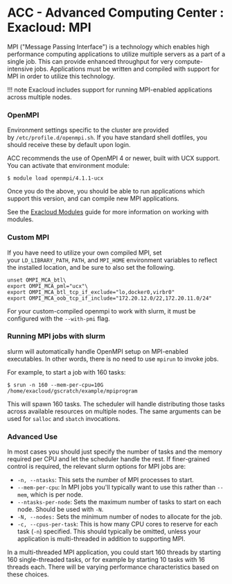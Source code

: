 ACC - Advanced Computing Center : Exacloud: MPI
===============================================


MPI ("Message Passing Interface") is a technology which enables high performance computing applications to utilize multiple servers as a part of a single job. This can provide enhanced throughput for very compute-intensive jobs. Applications must be written and compiled with support for MPI in order to utilize this technology.

!!! note
    Exacloud includes support for running MPI-enabled applications across multiple nodes.


### OpenMPI

Environment settings specific to the cluster are provided by `/etc/profile.d/openmpi.sh`. If you have standard shell dotfiles, you should receive these by default upon login.

ACC recommends the use of OpenMPI 4 or newer, built with UCX support. You can activate that environment module:

```
$ module load openmpi/4.1.1-ucx
```

Once you do the above, you should be able to run applications which support this version, and can compile new MPI applications.

See the [Exacloud Modules](12-Modules.md) guide for more information on working with modules.

### Custom MPI

If you have need to utilize your own compiled MPI, set your ``LD_LIBRARY_PATH``, ``PATH``, and ``MPI_HOME`` environment variables to reflect the installed location, and be sure to also set the following.

```
unset OMPI_MCA_btl\
export OMPI_MCA_pml="ucx"\
export OMPI_MCA_btl_tcp_if_exclude="lo,docker0,virbr0"
export OMPI_MCA_oob_tcp_if_include="172.20.12.0/22,172.20.11.0/24"
```

For your custom-compiled openmpi to work with slurm, it must be configured with the `--with-pmi` flag.

### Running MPI jobs with slurm

slurm will automatically handle OpenMPI setup on MPI-enabled executables. In other words, there is no need to use `mpirun` to invoke jobs.

For example, to start a job with 160 tasks:

```
$ srun -n 160 --mem-per-cpu=10G /home/exacloud/gscratch/example/mpiprogram

```

This will spawn 160 tasks. The scheduler will handle distributing those tasks across available resources on multiple nodes. The same arguments can be used for ``salloc`` and ``sbatch`` invocations.

### Advanced Use


In most cases you should just specify the number of tasks and the memory required per CPU and let the scheduler handle the rest. If finer-grained control is required, the relevant slurm options for MPI jobs are:

-   `-n, --ntasks`: This sets the number of MPI processes to start.
-   `--mem-per-cpu`: In MPI jobs you'll typically want to use this rather than ``--mem``, which is per node.
-   `--ntasks-per-node`: Sets the maximum number of tasks to start on each node. Should be used with ``-N``.
-   `-N, --nodes:` Sets the minimum number of nodes to allocate for the job.
-   `-c, --cpus-per-task`: This is how many CPU cores to reserve for each task (``-n``) specified. This should typically be omitted, unless your application is multi-threaded in addition to supporting MPI.

In a multi-threaded MPI application, you could start 160 threads by starting 160 single-threaded tasks, or for example by starting 10 tasks with 16 threads each. There will be varying performance characteristics based on these choices.